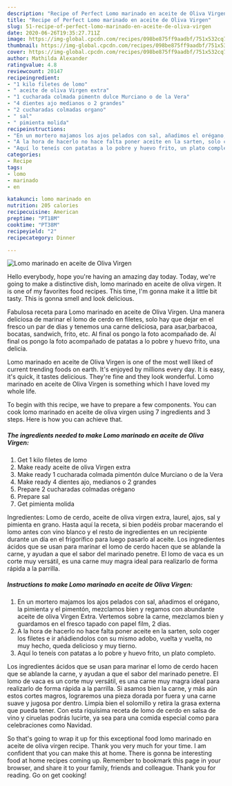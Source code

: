 ```yaml
---
description: "Recipe of Perfect Lomo marinado en aceite de Oliva Virgen"
title: "Recipe of Perfect Lomo marinado en aceite de Oliva Virgen"
slug: 51-recipe-of-perfect-lomo-marinado-en-aceite-de-oliva-virgen
date: 2020-06-26T19:35:27.711Z
image: https://img-global.cpcdn.com/recipes/098be875ff9aadbf/751x532cq70/lomo-marinado-en-aceite-de-oliva-virgen-foto-principal.jpg
thumbnail: https://img-global.cpcdn.com/recipes/098be875ff9aadbf/751x532cq70/lomo-marinado-en-aceite-de-oliva-virgen-foto-principal.jpg
cover: https://img-global.cpcdn.com/recipes/098be875ff9aadbf/751x532cq70/lomo-marinado-en-aceite-de-oliva-virgen-foto-principal.jpg
author: Mathilda Alexander
ratingvalue: 4.8
reviewcount: 20147
recipeingredient:
- "1 kilo filetes de lomo"
- " aceite de oliva Virgen extra"
- "1 cucharada colmada pimentn dulce Murciano o de la Vera"
- "4 dientes ajo medianos o 2 grandes"
- "2 cucharadas colmadas organo"
- " sal"
- " pimienta molida"
recipeinstructions:
- "En un mortero majamos los ajos pelados con sal, añadimos el orégano, la pimienta y el pimentón, mezclamos bien y regamos con abundante aceite de oliva Virgen Extra. Vertemos sobre la carne, mezclamos bien y guardamos en el fresco tapado con papel film, 2 dias."
- "A la hora de hacerlo no hace falta poner aceite en la sarten, solo coger los filetes e ir añádiendolos con su mismo adobo, vuelta y vuelta, no muy hecho, queda delicioso y muy tierno."
- "Aquí lo teneís con patatas a lo pobre y huevo frito, un plato completo."
categories:
- Recipe
tags:
- lomo
- marinado
- en

katakunci: lomo marinado en 
nutrition: 205 calories
recipecuisine: American
preptime: "PT18M"
cooktime: "PT38M"
recipeyield: "2"
recipecategory: Dinner

---
```



![Lomo marinado en aceite de Oliva Virgen](https://img-global.cpcdn.com/recipes/098be875ff9aadbf/751x532cq70/lomo-marinado-en-aceite-de-oliva-virgen-foto-principal.jpg)

Hello everybody, hope you're having an amazing day today. Today, we're going to make a distinctive dish, lomo marinado en aceite de oliva virgen. It is one of my favorites food recipes. This time, I'm gonna make it a little bit tasty. This is gonna smell and look delicious.

Fabulosa receta para Lomo marinado en aceite de Oliva Virgen. Una manera deliciosa de marinar el lomo de cerdo en filetes, solo hay que dejar en el fresco un par de dias y tenemos una carne deliciosa, para asar,barbacoa, bocatas, sandwich, frito, etc. Al final os pongo la foto acompañado de. Al final os pongo la foto acompañado de patatas a lo pobre y huevo frito, una delicia.

Lomo marinado en aceite de Oliva Virgen is one of the most well liked of current trending foods on earth. It's enjoyed by millions every day. It is easy, it's quick, it tastes delicious. They're fine and they look wonderful. Lomo marinado en aceite de Oliva Virgen is something which I have loved my whole life.


To begin with this recipe, we have to prepare a few components. You can cook lomo marinado en aceite de oliva virgen using 7 ingredients and 3 steps. Here is how you can achieve that.

<!--inarticleads1-->

##### The ingredients needed to make Lomo marinado en aceite de Oliva Virgen:

1. Get 1 kilo filetes de lomo
1. Make ready  aceite de oliva Virgen extra
1. Make ready 1 cucharada colmada pimentón dulce Murciano o de la Vera
1. Make ready 4 dientes ajo, medianos o 2 grandes
1. Prepare 2 cucharadas colmadas orégano
1. Prepare  sal
1. Get  pimienta molida


Ingredientes: Lomo de cerdo, aceite de oliva virgen extra, laurel, ajos, sal y pimienta en grano. Hasta aquí la receta, si bien podéis probar macerando el lomo antes con vino blanco y el resto de ingredientes en un recipiente durante un día en el frigorífico para luego pasarlo al aceite. Los ingredientes ácidos que se usan para marinar el lomo de cerdo hacen que se ablande la carne, y ayudan a que el sabor del marinado penetre. El lomo de vaca es un corte muy versátil, es una carne muy magra ideal para realizarlo de forma rápida a la parrilla. 

<!--inarticleads2-->

##### Instructions to make Lomo marinado en aceite de Oliva Virgen:

1. En un mortero majamos los ajos pelados con sal, añadimos el orégano, la pimienta y el pimentón, mezclamos bien y regamos con abundante aceite de oliva Virgen Extra. Vertemos sobre la carne, mezclamos bien y guardamos en el fresco tapado con papel film, 2 dias.
1. A la hora de hacerlo no hace falta poner aceite en la sarten, solo coger los filetes e ir añádiendolos con su mismo adobo, vuelta y vuelta, no muy hecho, queda delicioso y muy tierno.
1. Aquí lo teneís con patatas a lo pobre y huevo frito, un plato completo.


Los ingredientes ácidos que se usan para marinar el lomo de cerdo hacen que se ablande la carne, y ayudan a que el sabor del marinado penetre. El lomo de vaca es un corte muy versátil, es una carne muy magra ideal para realizarlo de forma rápida a la parrilla. Si asamos bien la carne, y más aún estos cortes magros, lograremos una pieza dorada por fuera y una carne suave y jugosa por dentro. Limpia bien el solomillo y retira la grasa externa que pueda tener. Con esta riquísima receta de lomo de cerdo en salsa de vino y ciruelas podrás lucirte, ya sea para una comida especial como para celebraciones como Navidad. 

So that's going to wrap it up for this exceptional food lomo marinado en aceite de oliva virgen recipe. Thank you very much for your time. I am confident that you can make this at home. There is gonna be interesting food at home recipes coming up. Remember to bookmark this page in your browser, and share it to your family, friends and colleague. Thank you for reading. Go on get cooking!
